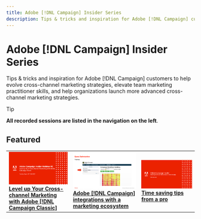 ```yaml
---
title: Adobe [!DNL Campaign] Insider Series
description: Tips & tricks and inspiration for Adobe [!DNL Campaign] customers to help evolve cross-channel marketing strategies, elevate team marketing practitioner skills, and help organizations launch more advanced cross-channel marketing strategies.
---
```

# Adobe [!DNL Campaign] Insider Series

Tips & tricks and inspiration for Adobe [!DNL Campaign] customers to help evolve cross-channel marketing strategies, elevate team marketing practitioner skills, and help organizations launch more advanced cross-channel marketing strategies.

>[!TIP]
>
>**All recorded sessions are listed in the navigation on the left**.

## Featured

<table>
  <tr>
   <td>
      <a href="2022/cross-channel.md">
      <img alt="Level up Your Cross-channel Marketing with Adobe [!DNL Campaign Classic]" src="assets/cross-channel.png"/>
      </a>
      <div>
         <a href="./2022/cross-channel.md"><strong>Level up Your Cross-channel Marketing with Adobe [!DNL Campaign Classic]</strong></a>
         <br/>
      </div>
   </td>
   <td>
      <a href="2022/integrations.md">
      <img alt="Adobe [!DNL Campaign] integrations with a marketing ecosystem" src="assets/integrations.png"/>
      </a>
      <div>
         <a href="./2022/integrations.md"><strong>Adobe [!DNL Campaign] integrations with a marketing ecosystem</strong></a>
         <br/>
      </div>
   </td>
   <td>
      <a href="2022/tips.md">
      <img alt="Time saving tips from a pro" src="./assets/tips.png"/>
      </a>
      <div>
         <a href="2022/tips.md"><strong>Time saving tips from a pro</strong></a>
         <br/>
      </div>
   </td>
</table>